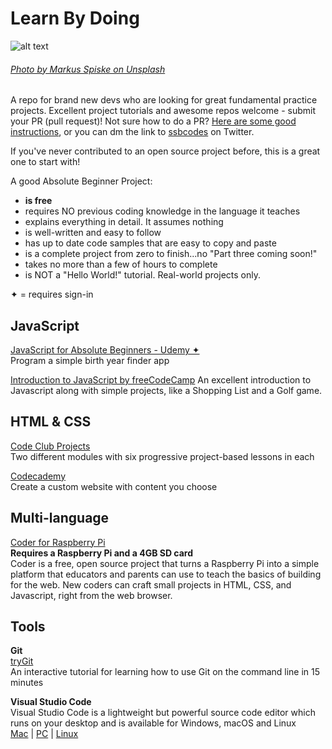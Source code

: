 # Learn By Doing
![alt text](https://raw.githubusercontent.com/sarahbohr/AbsoluteBeginnerProjects/master/seedlings-sm.jpg "seedlings")
###### [Photo by Markus Spiske on Unsplash](https://unsplash.com/photos/vrbZVyX2k4I?utm_source=unsplash&utm_medium=referral&utm_content=creditCopyText) 

A repo for brand new devs who are looking for great fundamental practice projects. Excellent project tutorials and awesome repos welcome - submit your PR (pull request)! Not sure how to do a PR? [Here are some good instructions](https://www.gun.io/blog/how-to-github-fork-branch-and-pull-request), or you can dm the link to [ssbcodes](https://twitter.com/ssbcodes) on Twitter. 

If you've never contributed to an open source project before, this is a great one to start with! 

A good Absolute Beginner Project:
- **is free**
- requires NO previous coding knowledge in the language it teaches
- explains everything in detail. It assumes nothing
- is well-written and easy to follow
- has up to date code samples that are easy to copy and paste
- is a complete project from zero to finish...no "Part three coming soon!"
- takes no more than a few of hours to complete
- is NOT a "Hello World!" tutorial. Real-world projects only.

✦ = requires sign-in

## JavaScript
[JavaScript for Absolute Beginners - Udemy ✦](https://www.udemy.com/javascript-for-absolute-beginners-learn-the-basics/)\
Program a simple birth year finder app

[Introduction to JavaScript by freeCodeCamp](https://learn.freecodecamp.org/javascript-algorithms-and-data-structures/basic-javascript/)
An excellent introduction to Javascript along with simple projects, like a Shopping List and a Golf game.

## HTML & CSS
[Code Club Projects](https://codeclubprojects.org/en-GB/webdev/)\
Two different modules with six progressive project-based lessons in each

[Codecademy](https://www.codecademy.com/articles/f1-u2-create-first-prj)\
Create a custom website with content you choose


##  Multi-language
[Coder for Raspberry Pi](http://googlecreativelab.github.io/coder/)\
**Requires a Raspberry Pi and a 4GB SD card**\
Coder is a free, open source project that turns a Raspberry Pi into a simple platform that educators and parents can use to teach the basics of building for the web. New coders can craft small projects in HTML, CSS, and Javascript, right from the web browser. 


## Tools
**Git**\
[tryGit](https://try.github.io)\
An interactive tutorial for learning how to use Git on the command line in 15 minutes

**Visual Studio Code**\
Visual Studio Code is a lightweight but powerful source code editor which runs on your desktop and is available for Windows, macOS and Linux\
[Mac](https://code.visualstudio.com/docs/setup/mac) | [PC](https://code.visualstudio.com/docs/setup/windows) | [Linux](https://code.visualstudio.com/docs/setup/linux)

